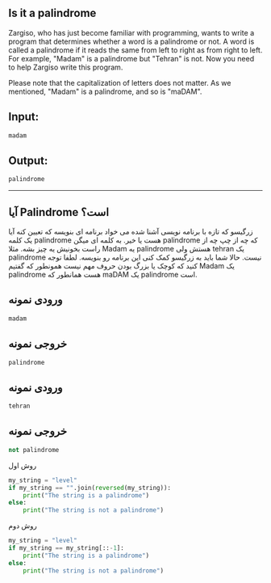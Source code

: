 ## Is it a palindrome

Zargiso, who has just become familiar with programming, wants to write a program that determines whether a word is a palindrome or not. A word is called a palindrome if it reads the same from left to right as from right to left. For example, "Madam" is a palindrome but "Tehran" is not. Now you need to help Zargiso write this program.

Please note that the capitalization of letters does not matter. As we mentioned, "Madam" is a palindrome, and so is "maDAM".

## Input:
```python
madam
```

## Output:
```python
palindrome
```

------------------------------------------------------------------------------
## آیا Palindrome است؟

زرگیسو که تازه با برنامه نویسی آشنا شده می خواد برنامه ای بنویسه که تعیین کنه آیا یک کلمه palindrome هست یا خیر. به کلمه ای میگن palindrome که چه از چپ چه از راست بخونیش یه چیز بشه. مثلا Madam یه palindrome هستش ولی tehran یک palindrome نیست. حالا شما باید به زرگیسو کمک کنی این برنامه رو بنویسه.
لطفا توجه کنید که کوچک یا بزرگ بودن حروف مهم نیست همونطور که گفتیم Madam یک palindrome هست همانطور که maDAM یک palindrome است.

## ورودی نمونه
```python
madam
```
## خروجی نمونه
```python
palindrome
```
## ورودی نمونه
```python
tehran
```
## خروجی نمونه
```python
not palindrome
```
روش اول
```python
my_string = "level"
if my_string == "".join(reversed(my_string)):
    print("The string is a palindrome")
else:
    print("The string is not a palindrome")
```
روش دوم
```python
my_string = "level"
if my_string == my_string[::-1]:
    print("The string is a palindrome")
else:
    print("The string is not a palindrome")

```
